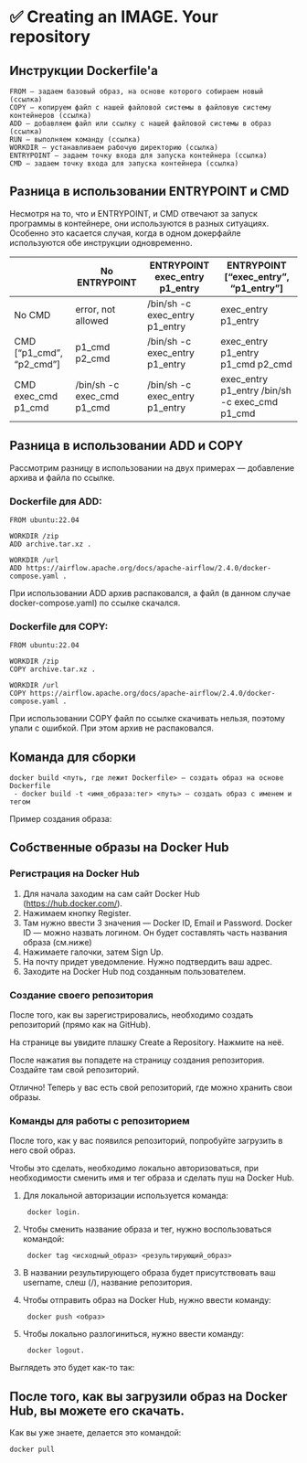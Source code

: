 # ✅ Creating an IMAGE. Your repository

## Инструкции Dockerfile'а

```
FROM — задаем базовый образ, на основе которого собираем новый (ссылка)
COPY — копируем файл с нашей файловой системы в файловую систему контейнеров (ссылка)
ADD — добавляем файл или ссылку с нашей файловой системы в образ (ссылка)
RUN — выполняем команду (ссылка)
WORKDIR — устанавливаем рабочую директорию (ссылка)
ENTRYPOINT — задаем точку входа для запуска контейнера (ссылка)
CMD — задаем точку входа для запуска контейнера (ссылка)
```

## Разница в использовании ENTRYPOINT и CMD

Несмотря на то, что и ENTRYPOINT, и CMD отвечают за запуск программы в контейнере, они используются в разных ситуациях. Особенно это касается случая, когда в одном докерфайле используются обе инструкции одновременно.

|                             | No ENTRYPOINT                | ENTRYPOINT exec\_entry p1\_entry | ENTRYPOINT \[“exec\_entry”, “p1\_entry”]           |
| --------------------------- | ---------------------------- | -------------------------------- | -------------------------------------------------- |
| No CMD                      | error, not allowed           | /bin/sh -c exec\_entry p1\_entry | exec\_entry p1\_entry                              |
| CMD \[“p1\_cmd”, “p2\_cmd”] | p1\_cmd p2\_cmd              | /bin/sh -c exec\_entry p1\_entry | exec\_entry p1\_entry p1\_cmd p2\_cmd              |
| CMD exec\_cmd p1\_cmd       | /bin/sh -c exec\_cmd p1\_cmd | /bin/sh -c exec\_entry p1\_entry | exec\_entry p1\_entry /bin/sh -c exec\_cmd p1\_cmd |

## Разница в использовании ADD и COPY

Рассмотрим разницу в использовании на двух примерах — добавление архива и файла по ссылке.

### Dockerfile для ADD:

```
FROM ubuntu:22.04

WORKDIR /zip
ADD archive.tar.xz .

WORKDIR /url
ADD https://airflow.apache.org/docs/apache-airflow/2.4.0/docker-compose.yaml .
```

При использовании ADD архив распаковался, а файл (в данном случае docker-compose.yaml) по ссылке скачался.

### Dockerfile для COPY:

```
FROM ubuntu:22.04

WORKDIR /zip
COPY archive.tar.xz .

WORKDIR /url
COPY https://airflow.apache.org/docs/apache-airflow/2.4.0/docker-compose.yaml .
```

При использовании COPY файл по ссылке скачивать нельзя, поэтому упали с ошибкой. При этом архив не распаковался.

## Команда для сборки

```
docker build <путь, где лежит Dockerfile> — создать образ на основе Dockerfile
 - docker build -t <имя_образа:тег> <путь> — создать образ с именем и тегом
```

Пример создания образа:

## Собственные образы на Docker Hub

### Регистрация на Docker Hub

1. Для начала заходим на сам сайт Docker Hub (https://hub.docker.com/).
2. Нажимаем кнопку Register.
3. Там нужно ввести 3 значения — Docker ID, Email и Password. Docker ID — можно назвать логином. Он будет составлять часть названия образа (см.ниже)
4. Нажимаете галочки, затем Sign Up.
5. На почту придет уведомление. Нужно подтвердить ваш адрес.
6. Заходите на Docker Hub под созданным пользователем.

### Создание своего репозитория

После того, как вы зарегистрировались, необходимо создать репозиторий (прямо как на GitHub).

На странице вы увидите плашку Create a Repository. Нажмите на неё.

После нажатия вы попадете на страницу создания репозитория. Создайте там свой репозиторий.

Отлично! Теперь у вас есть свой репозиторий, где можно хранить свои образы.

### Команды для работы с репозиторием

После того, как у вас появился репозиторий, попробуйте загрузить в него свой образ.

Чтобы это сделать, необходимо локально авторизоваться, при необходимости сменить имя и тег образа и сделать пуш на Docker Hub.

1.  Для локальной авторизации используется команда:

    ```
     docker login.
    ```
2.  Чтобы сменить название образа и тег, нужно воспользоваться командой:

    ```
     docker tag <исходный_образ> <результирующий_образ>
    ```
3. В названии результирующего образа будет присутствовать ваш username, слеш (/), название репозитория.
4.  Чтобы отправить образ на Docker Hub, нужно ввести команду:

    ```
     docker push <образ>
    ```
5.  Чтобы локально разлогиниться, нужно ввести команду:

    ```
     docker logout.
    ```

Выглядеть это будет как-то так:

## После того, как вы загрузили образ на Docker Hub, вы можете его скачать.

Как вы уже знаете, делается это командой:

```
docker pull
```
